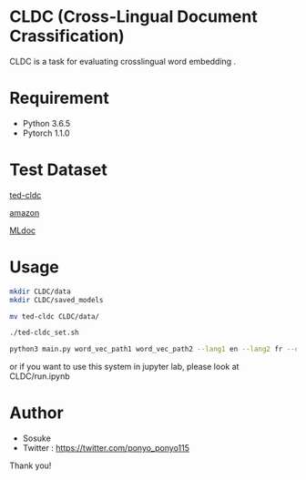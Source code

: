 # CLDC (Cross-Lingual Document Crassification)
 
CLDC is a task for evaluating crosslingual word embedding .
 


# Requirement
 
* Python 3.6.5
* Pytorch 1.1.0

# Test Dataset
[ted-cldc](http://www.clg.ox.ac.uk/tedcldc.html)

[amazon](https://github.com/facebookresearch/MLDoc)

[MLdoc](https://webis.de/data/webis-cls-10.html)


 
# Usage
```bash
mkdir CLDC/data
mkdir CLDC/saved_models
```
 



 
```bash
mv ted-cldc CLDC/data/
```

```bash
./ted-cldc_set.sh
```
 
```bash
python3 main.py word_vec_path1 word_vec_path2 --lang1 en --lang2 fr --dataset ted --model_name test --word_dim 512 
```

or if you want to use this system in jupyter lab, please look at CLDC/run.ipynb
 

 
# Author
 
* Sosuke
* Twitter : https://twitter.com/ponyo_ponyo115
 

 

 
Thank you!
